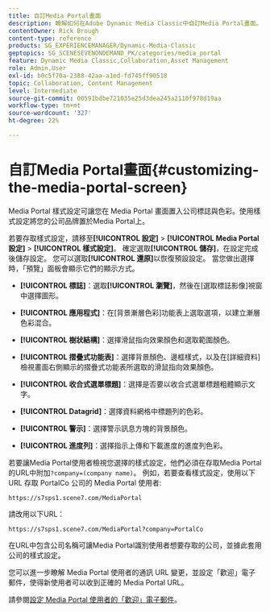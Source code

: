 ```yaml
---
title: 自訂Media Portal畫面
description: 瞭解如何在Adobe Dynamic Media Classic中自訂Media Portal畫面。
contentOwner: Rick Brough
content-type: reference
products: SG_EXPERIENCEMANAGER/Dynamic-Media-Classic
geptopics: SG_SCENESEVENONDEMAND_PK/categories/media_portal
feature: Dynamic Media Classic,Collaboration,Asset Management
role: Admin,User
exl-id: b0c5f70a-2388-42aa-a1ed-fd745ff90518
topic: Collaboration, Content Management
level: Intermediate
source-git-commit: 00591bdbe721035e25d3dea245a2110f978d19aa
workflow-type: tm+mt
source-wordcount: '327'
ht-degree: 22%

---
```


# 自訂Media Portal畫面{#customizing-the-media-portal-screen}

Media Portal 樣式設定可讓您在 Media Portal 畫面置入公司標誌與色彩。使用樣式設定將您的公司品牌置於Media Portal上。

若要存取樣式設定，請移至&#x200B;**[!UICONTROL 設定]** > **[!UICONTROL Media Portal設定]** > **[!UICONTROL 樣式設定]**。 確定選取&#x200B;**[!UICONTROL 儲存]**，在設定完成後儲存設定。 您可以選取&#x200B;**[!UICONTROL 還原]**&#x200B;以恢復預設設定。 當您做出選擇時，「預覽」面板會顯示它們的顯示方式。

* **[!UICONTROL 標誌]**：選取&#x200B;**[!UICONTROL 瀏覽]**，然後在[選取標誌影像]視窗中選擇圖形。

* **[!UICONTROL 應用程式]**：在[背景漸層色彩]功能表上選取選項，以建立漸層色彩混合。

* **[!UICONTROL 樹狀結構]**：選擇滑鼠指向效果顏色和選取範圍顏色。

* **[!UICONTROL 摺疊式功能表]**：選擇背景顏色、邊框樣式，以及在[詳細資料]檢視畫面右側顯示的摺疊式功能表所選取的滑鼠指向效果顏色。

* **[!UICONTROL 收合式選單標題]**：選擇是否要以收合式選單標題粗體顯示文字。

* **[!UICONTROL Datagrid]**：選擇資料網格中標題列的色彩。

* **[!UICONTROL 警示]**：選擇警示訊息方塊的背景顏色。

* **[!UICONTROL 進度列]**：選擇指示上傳和下載進度的進度列色彩。

若要讓Media Portal使用者檢視您選擇的樣式設定，他們必須在存取Media Portal的URL中附加`?company=(company name)`。 例如，若要查看樣式設定，使用以下 URL 存取 PortalCo 公司的 Media Portal 使用者:

`https://s7sps1.scene7.com/MediaPortal`

請改用以下URL：

`https://s7sps1.scene7.com/MediaPortal?company=PortalCo`

在URL中包含公司名稱可讓Media Portal識別使用者想要存取的公司，並據此套用公司的樣式設定。

您可以進一步瞭解 Media Portal 使用者的通訊 URL 變更，並設定「歡迎」電子郵件，使得新使用者可以收到正確的 Media Portal URL。

請參閱[設定 Media Portal 使用者的「歡迎」電子郵件](adding-media-portal-users.md#setting_up_the_welcome_e_mail_message_for_media_portal_users)。
